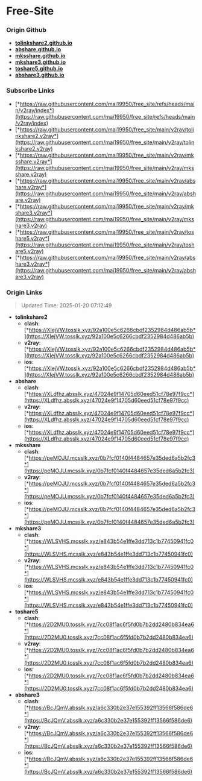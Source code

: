 # Free-Site

### Origin Github

- [**tolinkshare2.github.io**](https://github.com/tolinkshare2/tolinkshare2.github.io)
- [**abshare.github.io**](https://github.com/abshare/abshare.github.io)
- [**mksshare.github.io**](https://github.com/mksshare/mksshare.github.io)
- [**mkshare3.github.io**](https://github.com/mkshare3/mkshare3.github.io)
- [**toshare5.github.io**](https://github.com/toshare5/toshare5.github.io)
- [**abshare3.github.io**](https://github.com/abshare3/abshare3.github.io)

### Subscribe Links

- [*https://raw.githubusercontent.com/mai19950/free_site/refs/heads/main/v2ray/index*](https://raw.githubusercontent.com/mai19950/free_site/refs/heads/main/v2ray/index)
- [*https://raw.githubusercontent.com/mai19950/free_site/main/v2ray/tolinkshare2.v2ray*](https://raw.githubusercontent.com/mai19950/free_site/main/v2ray/tolinkshare2.v2ray)
- [*https://raw.githubusercontent.com/mai19950/free_site/main/v2ray/mksshare.v2ray*](https://raw.githubusercontent.com/mai19950/free_site/main/v2ray/mksshare.v2ray)
- [*https://raw.githubusercontent.com/mai19950/free_site/main/v2ray/abshare.v2ray*](https://raw.githubusercontent.com/mai19950/free_site/main/v2ray/abshare.v2ray)
- [*https://raw.githubusercontent.com/mai19950/free_site/main/v2ray/mkshare3.v2ray*](https://raw.githubusercontent.com/mai19950/free_site/main/v2ray/mkshare3.v2ray)
- [*https://raw.githubusercontent.com/mai19950/free_site/main/v2ray/toshare5.v2ray*](https://raw.githubusercontent.com/mai19950/free_site/main/v2ray/toshare5.v2ray)
- [*https://raw.githubusercontent.com/mai19950/free_site/main/v2ray/abshare3.v2ray*](https://raw.githubusercontent.com/mai19950/free_site/main/v2ray/abshare3.v2ray)

### Origin Links

> Updated Time: 2025-01-20 07:12:49

- **tolinkshare2**
  - **clash**: [*https://XIejVW.tosslk.xyz/92a100e5c6266cbdf2352984d486ab5b*](https://XIejVW.tosslk.xyz/92a100e5c6266cbdf2352984d486ab5b)
  - **v2ray**: [*https://XIejVW.tosslk.xyz/92a100e5c6266cbdf2352984d486ab5b*](https://XIejVW.tosslk.xyz/92a100e5c6266cbdf2352984d486ab5b)
  - **ios**: [*https://XIejVW.tosslk.xyz/92a100e5c6266cbdf2352984d486ab5b*](https://XIejVW.tosslk.xyz/92a100e5c6266cbdf2352984d486ab5b)
- **abshare**
  - **clash**: [*https://XLdfhz.absslk.xyz/47024e9f14705d60eed51cf78e97f9cc*](https://XLdfhz.absslk.xyz/47024e9f14705d60eed51cf78e97f9cc)
  - **v2ray**: [*https://XLdfhz.absslk.xyz/47024e9f14705d60eed51cf78e97f9cc*](https://XLdfhz.absslk.xyz/47024e9f14705d60eed51cf78e97f9cc)
  - **ios**: [*https://XLdfhz.absslk.xyz/47024e9f14705d60eed51cf78e97f9cc*](https://XLdfhz.absslk.xyz/47024e9f14705d60eed51cf78e97f9cc)
- **mksshare**
  - **clash**: [*https://peMOJU.mcsslk.xyz/0b7fcf0140f4484657e35ded6a5b2fc3*](https://peMOJU.mcsslk.xyz/0b7fcf0140f4484657e35ded6a5b2fc3)
  - **v2ray**: [*https://peMOJU.mcsslk.xyz/0b7fcf0140f4484657e35ded6a5b2fc3*](https://peMOJU.mcsslk.xyz/0b7fcf0140f4484657e35ded6a5b2fc3)
  - **ios**: [*https://peMOJU.mcsslk.xyz/0b7fcf0140f4484657e35ded6a5b2fc3*](https://peMOJU.mcsslk.xyz/0b7fcf0140f4484657e35ded6a5b2fc3)
- **mkshare3**
  - **clash**: [*https://WLSVHS.mcsslk.xyz/e843b54e1ffe3dd713c1b77450941fc0*](https://WLSVHS.mcsslk.xyz/e843b54e1ffe3dd713c1b77450941fc0)
  - **v2ray**: [*https://WLSVHS.mcsslk.xyz/e843b54e1ffe3dd713c1b77450941fc0*](https://WLSVHS.mcsslk.xyz/e843b54e1ffe3dd713c1b77450941fc0)
  - **ios**: [*https://WLSVHS.mcsslk.xyz/e843b54e1ffe3dd713c1b77450941fc0*](https://WLSVHS.mcsslk.xyz/e843b54e1ffe3dd713c1b77450941fc0)
- **toshare5**
  - **clash**: [*https://2D2MU0.tosslk.xyz/7cc08f1ac6f5fd0b7b2dd2480b834ea6*](https://2D2MU0.tosslk.xyz/7cc08f1ac6f5fd0b7b2dd2480b834ea6)
  - **v2ray**: [*https://2D2MU0.tosslk.xyz/7cc08f1ac6f5fd0b7b2dd2480b834ea6*](https://2D2MU0.tosslk.xyz/7cc08f1ac6f5fd0b7b2dd2480b834ea6)
  - **ios**: [*https://2D2MU0.tosslk.xyz/7cc08f1ac6f5fd0b7b2dd2480b834ea6*](https://2D2MU0.tosslk.xyz/7cc08f1ac6f5fd0b7b2dd2480b834ea6)
- **abshare3**
  - **clash**: [*https://BcJQmV.absslk.xyz/a6c330b2e37e155392ff13566f586de6*](https://BcJQmV.absslk.xyz/a6c330b2e37e155392ff13566f586de6)
  - **v2ray**: [*https://BcJQmV.absslk.xyz/a6c330b2e37e155392ff13566f586de6*](https://BcJQmV.absslk.xyz/a6c330b2e37e155392ff13566f586de6)
  - **ios**: [*https://BcJQmV.absslk.xyz/a6c330b2e37e155392ff13566f586de6*](https://BcJQmV.absslk.xyz/a6c330b2e37e155392ff13566f586de6)
